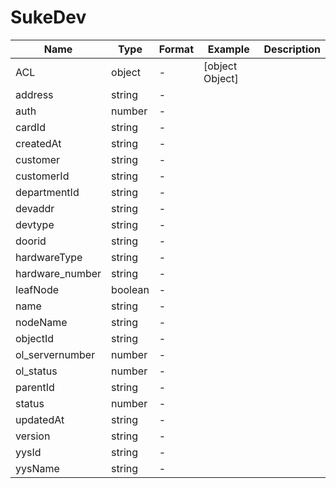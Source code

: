 # SukeDev





| Name | Type | Format | Example | Description |
| ---- | ---- | ------ | ------- | ----------- |
| ACL | object |  -  | [object Object] |  |
| address | string |  -  |  |  |
| auth | number |  -  |  |  |
| cardId | string |  -  |  |  |
| createdAt | string |  -  |  |  |
| customer | string |  -  |  |  |
| customerId | string |  -  |  |  |
| departmentId | string |  -  |  |  |
| devaddr | string |  -  |  |  |
| devtype | string |  -  |  |  |
| doorid | string |  -  |  |  |
| hardwareType | string |  -  |  |  |
| hardware_number | string |  -  |  |  |
| leafNode | boolean |  -  |  |  |
| name | string |  -  |  |  |
| nodeName | string |  -  |  |  |
| objectId | string |  -  |  |  |
| ol_servernumber | number |  -  |  |  |
| ol_status | number |  -  |  |  |
| parentId | string |  -  |  |  |
| status | number |  -  |  |  |
| updatedAt | string |  -  |  |  |
| version | string |  -  |  |  |
| yysId | string |  -  |  |  |
| yysName | string |  -  |  |  |

